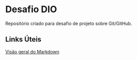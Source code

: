 # Desafio DIO
Repositório criado para desafio de projeto sobre Git/GitHub.

## Links Úteis
[Visão geral do Markdown](https://www.markdownguide.org/getting-started/)
